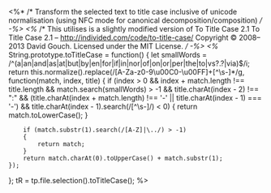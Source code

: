 <%* /* Transform the selected text to title case inclusive of unicode normalisation (using NFC mode for canonical decomposition/composition) */ -%>
<%* /* This utilises is a slightly modified version of To Title Case 2.1
To Title Case 2.1 – http://individed.com/code/to-title-case/
Copyright © 2008–2013 David Gouch. Licensed under the MIT License. */ -%>
<%* 
String.prototype.toTitleCase = function()
{
	let smallWords = /^(a|an|and|as|at|but|by|en|for|if|in|nor|of|on|or|per|the|to|vs?\.?|via)$/i;
	return this.normalize().replace(/[A-Za-z0-9\u00C0-\u00FF]+[^\s-]*/g, function(match, index, title)
	{
		if (index > 0 && index + match.length !== title.length &&
			match.search(smallWords) > -1 && title.charAt(index - 2) !== ":" &&
			(title.charAt(index + match.length) !== '-' || title.charAt(index - 1) === '-') &&
			title.charAt(index - 1).search(/[^\s-]/) < 0)
		{
			return match.toLowerCase();
		}

		if (match.substr(1).search(/[A-Z]|\../) > -1)
		{
			return match;
		}
		return match.charAt(0).toUpperCase() + match.substr(1);
	});
};
tR = tp.file.selection().toTitleCase();
%>